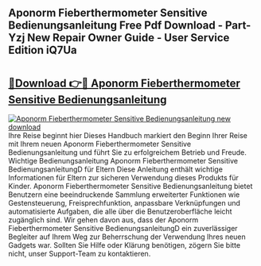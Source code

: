 ## Aponorm Fieberthermometer Sensitive Bedienungsanleitung Free Pdf Download - Part-Yzj New Repair Owner Guide - User Service Edition iQ7Ua

# <h2><a href="http://df35ruh.blite.top/?on=Aponorm+Fieberthermometer+Sensitive+Bedienungsanleitung">🔗Download 👉🔴 Aponorm Fieberthermometer Sensitive Bedienungsanleitung</a></h2>

[![Aponorm Fieberthermometer Sensitive Bedienungsanleitung new download](https://i.imgur.com/lujVjoI.png)](http://df35ruh.blite.top/?on=Aponorm+Fieberthermometer+Sensitive+Bedienungsanleitung)
Ihre Reise beginnt hier Dieses Handbuch markiert den Beginn Ihrer Reise mit Ihrem neuen Aponorm Fieberthermometer Sensitive Bedienungsanleitung und führt Sie zu erfolgreichem Betrieb und Freude. Wichtige Bedienungsanleitung Aponorm Fieberthermometer Sensitive BedienungsanleitungD für Eltern Diese Anleitung enthält wichtige Informationen für Eltern zur sicheren Verwendung dieses Produkts für Kinder. Aponorm Fieberthermometer Sensitive Bedienungsanleitung bietet Benutzern eine beeindruckende Sammlung erweiterter Funktionen wie Gestensteuerung, Freisprechfunktion, anpassbare Verknüpfungen und automatisierte Aufgaben, die alle über die Benutzeroberfläche leicht zugänglich sind. Wir gehen davon aus, dass der Aponorm Fieberthermometer Sensitive BedienungsanleitungD ein zuverlässiger Begleiter auf Ihrem Weg zur Beherrschung der Verwendung Ihres neuen Gadgets war. Sollten Sie Hilfe oder Klärung benötigen, zögern Sie bitte nicht, unser Support-Team zu kontaktieren.
